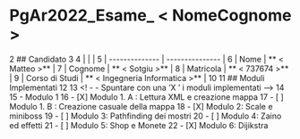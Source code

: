 # PgAr2022_Esame_ < NomeCognome >
2 ## Candidato
3
4 |                |                 |
5 | -------------- | --------------- |
6 | Nome           | ** < Matteo >** |
7 | Cognome        | ** < Sotgiu >** |
8 | Matricola      | ** < 737674 >** |
9 | Corso di Studi | ** < Ingegneria Informatica >** |
10
11 ## Moduli Implementati
12
13 <! - - Spuntare con una ’X ’ i moduli implementati -->
14
15 - Modulo 1
16 - [X] Modulo 1. A : Lettura XML e creazione mappa
17 - [ ] Modulo 1. B : Creazione casuale della mappa
18 - [X] Modulo 2: Scale e miniboss
19 - [ ] Modulo 3: Pathfinding dei mostri
20 - [ ] Modulo 4: Zaino ed effetti
21 - [ ] Modulo 5: Shop e Monete
22 - [X] Modulo 6: Dijikstra
